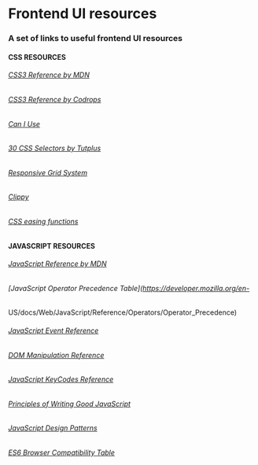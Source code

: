 # Frontend UI resources
### A set of links to useful frontend UI resources


#### CSS RESOURCES

###### [CSS3 Reference by MDN](https://developer.mozilla.org/en-US/docs/Web/CSS/Reference)
###### [CSS3 Reference by Codrops](https://tympanus.net/codrops/css_reference/)
###### [Can I Use](https://caniuse.com/)
###### [30 CSS Selectors by Tutplus](https://code.tutsplus.com/tutorials/the-30-css-selectors-you-must-memorize--net-16048)
###### [Responsive Grid System](http://www.responsivegridsystem.com/)
###### [Clippy](http://bennettfeely.com/clippy/)
###### [CSS easing functions](https://easings.net/)


#### JAVASCRIPT RESOURCES

###### [JavaScript Reference by MDN](https://developer.mozilla.org/en-US/docs/Web/JavaScript/Reference)
###### [JavaScript Operator Precedence Table](https://developer.mozilla.org/en-
US/docs/Web/JavaScript/Reference/Operators/Operator_Precedence)
###### [JavaScript Event Reference](https://developer.mozilla.org/en-US/docs/Web/Events)
###### [DOM Manipulation Reference](http://youmightnotneedjquery.com/)
###### [JavaScript KeyCodes Reference](http://keycodes.atjayjo.com/)
###### [Principles of Writing Good JavaScript](https://github.com/rwaldron/idiomatic.js)
###### [JavaScript Design Patterns](https://addyosmani.com/resources/essentialjsdesignpatterns/book/)
###### [ES6 Browser Compatibility Table](https://kangax.github.io/compat-table/es6/)
